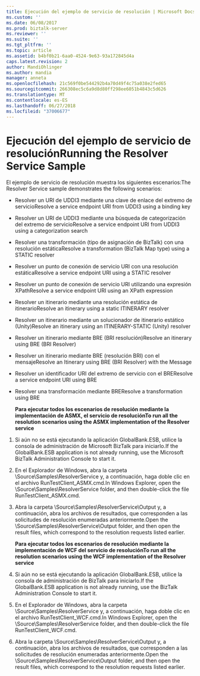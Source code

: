 ```yaml
---
title: Ejecución del ejemplo de servicio de resolución | Microsoft Docs
ms.custom: ''
ms.date: 06/08/2017
ms.prod: biztalk-server
ms.reviewer: ''
ms.suite: ''
ms.tgt_pltfrm: ''
ms.topic: article
ms.assetid: b4bf0b21-6aa0-4524-9e63-93a172845d4a
caps.latest.revision: 2
author: MandiOhlinger
ms.author: mandia
manager: anneta
ms.openlocfilehash: 21c569f0be544292b4a70d49f4c75a038e2fed65
ms.sourcegitcommit: 266308ec5c6a9d8d80ff298ee6051b4843c5d626
ms.translationtype: MT
ms.contentlocale: es-ES
ms.lasthandoff: 06/27/2018
ms.locfileid: "37006677"
---
```

# <a name="running-the-resolver-service-sample"></a><span data-ttu-id="e9eb3-102">Ejecución del ejemplo de servicio de resolución</span><span class="sxs-lookup"><span data-stu-id="e9eb3-102">Running the Resolver Service Sample</span></span>
<span data-ttu-id="e9eb3-103">El ejemplo de servicio de resolución muestra los siguientes escenarios:</span><span class="sxs-lookup"><span data-stu-id="e9eb3-103">The Resolver Service sample demonstrates the following scenarios:</span></span>  

- <span data-ttu-id="e9eb3-104">Resolver un URI de UDDI3 mediante una clave de enlace del extremo de servicio</span><span class="sxs-lookup"><span data-stu-id="e9eb3-104">Resolve a service endpoint URI from UDDI3 using a binding key</span></span>  

- <span data-ttu-id="e9eb3-105">Resolver un URI de UDDI3 mediante una búsqueda de categorización del extremo de servicio</span><span class="sxs-lookup"><span data-stu-id="e9eb3-105">Resolve a service endpoint URI from UDDI3 using a categorization search</span></span>  

- <span data-ttu-id="e9eb3-106">Resolver una transformación (tipo de asignación de BizTalk) con una resolución estática</span><span class="sxs-lookup"><span data-stu-id="e9eb3-106">Resolve a transformation (BizTalk Map type) using a STATIC resolver</span></span>  

- <span data-ttu-id="e9eb3-107">Resolver un punto de conexión de servicio URI con una resolución estática</span><span class="sxs-lookup"><span data-stu-id="e9eb3-107">Resolve a service endpoint URI using a STATIC resolver</span></span>  

- <span data-ttu-id="e9eb3-108">Resolver un punto de conexión de servicio URI utilizando una expresión XPath</span><span class="sxs-lookup"><span data-stu-id="e9eb3-108">Resolve a service endpoint URI using an XPath expression</span></span>  

- <span data-ttu-id="e9eb3-109">Resolver un itinerario mediante una resolución estática de itinerario</span><span class="sxs-lookup"><span data-stu-id="e9eb3-109">Resolve an itinerary using a static ITINERARY resolver</span></span>  

- <span data-ttu-id="e9eb3-110">Resolver un itinerario mediante un solucionador de itinerario estático (Unity)</span><span class="sxs-lookup"><span data-stu-id="e9eb3-110">Resolve an itinerary using an ITINERARY-STATIC (Unity) resolver</span></span>  

- <span data-ttu-id="e9eb3-111">Resolver un itinerario mediante BRE (BRI resolución)</span><span class="sxs-lookup"><span data-stu-id="e9eb3-111">Resolve an itinerary using BRE (BRI Resolver)</span></span>  

- <span data-ttu-id="e9eb3-112">Resolver un itinerario mediante BRE (resolución BRI) con el mensaje</span><span class="sxs-lookup"><span data-stu-id="e9eb3-112">Resolve an Itinerary using BRE (BRI Resolver) with the Message</span></span>  

- <span data-ttu-id="e9eb3-113">Resolver un identificador URI del extremo de servicio con el BRE</span><span class="sxs-lookup"><span data-stu-id="e9eb3-113">Resolve a service endpoint URI using BRE</span></span>  

- <span data-ttu-id="e9eb3-114">Resolver una transformación mediante BRE</span><span class="sxs-lookup"><span data-stu-id="e9eb3-114">Resolve a transformation using BRE</span></span>  

  <span data-ttu-id="e9eb3-115">**Para ejecutar todos los escenarios de resolución mediante la implementación de ASMX, el servicio de resolución**</span><span class="sxs-lookup"><span data-stu-id="e9eb3-115">**To run all the resolution scenarios using the ASMX implementation of the Resolver service**</span></span>  

1. <span data-ttu-id="e9eb3-116">Si aún no se está ejecutando la aplicación GlobalBank.ESB, utilice la consola de administración de Microsoft BizTalk para iniciarlo.</span><span class="sxs-lookup"><span data-stu-id="e9eb3-116">If the GlobalBank.ESB application is not already running, use the Microsoft BizTalk Administration Console to start it.</span></span>  

2. <span data-ttu-id="e9eb3-117">En el Explorador de Windows, abra la carpeta \Source\Samples\ResolverService y, a continuación, haga doble clic en el archivo RunTestClient_ASMX.cmd.</span><span class="sxs-lookup"><span data-stu-id="e9eb3-117">In Windows Explorer, open the \Source\Samples\ResolverService folder, and then double-click the file RunTestClient_ASMX.cmd.</span></span>  

3. <span data-ttu-id="e9eb3-118">Abra la carpeta \Source\Samples\ResolverService\Output y, a continuación, abra los archivos de resultados, que corresponden a las solicitudes de resolución enumeradas anteriormente.</span><span class="sxs-lookup"><span data-stu-id="e9eb3-118">Open the \Source\Samples\ResolverService\Output folder, and then open the result files, which correspond to the resolution requests listed earlier.</span></span>  

   <span data-ttu-id="e9eb3-119">**Para ejecutar todos los escenarios de resolución mediante la implementación de WCF del servicio de resolución**</span><span class="sxs-lookup"><span data-stu-id="e9eb3-119">**To run all the resolution scenarios using the WCF implementation of the Resolver service**</span></span>  

4. <span data-ttu-id="e9eb3-120">Si aún no se está ejecutando la aplicación GlobalBank.ESB, utilice la consola de administración de BizTalk para iniciarlo.</span><span class="sxs-lookup"><span data-stu-id="e9eb3-120">If the GlobalBank.ESB application is not already running, use the BizTalk Administration Console to start it.</span></span>  

5. <span data-ttu-id="e9eb3-121">En el Explorador de Windows, abra la carpeta \Source\Samples\ResolverService y, a continuación, haga doble clic en el archivo RunTestClient_WCF.cmd.</span><span class="sxs-lookup"><span data-stu-id="e9eb3-121">In Windows Explorer, open the \Source\Samples\ResolverService folder, and then double-click the file RunTestClient_WCF.cmd.</span></span>  

6. <span data-ttu-id="e9eb3-122">Abra la carpeta \Source\Samples\ResolverService\Output y, a continuación, abra los archivos de resultados, que corresponden a las solicitudes de resolución enumeradas anteriormente.</span><span class="sxs-lookup"><span data-stu-id="e9eb3-122">Open the \Source\Samples\ResolverService\Output folder, and then open the result files, which correspond to the resolution requests listed earlier.</span></span>
